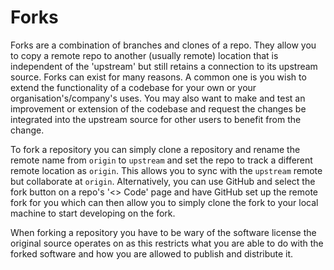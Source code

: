 # Forks

Forks are a combination of branches and clones of a repo. They allow you to copy a remote repo to another (usually remote) location that is independent of the 'upstream' but still retains a connection to its upstream source. Forks can exist for many reasons. A common one is you wish to extend the functionality of a codebase for your own or your organisation's/company's uses. You may also want to make and test an improvement or extension of the codebase and request the changes be integrated into the upstream source for other users to benefit from the change.

To fork a repository you can simply clone a repository and rename the remote name from `origin` to `upstream` and set the repo to track a different remote location as `origin`. This allows you to sync with the `upstream` remote but collaborate at `origin`. Alternatively, you can use GitHub and select the fork button on a repo's '<> Code' page and have GitHub set up the remote fork for you which can then allow you to simply clone the fork to your local machine to start developing on the fork.

When forking a repository you have to be wary of the software license the original source operates on as this restricts what you are able to do with the forked software and how you are allowed to publish and distribute it.
